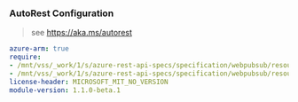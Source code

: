 ### AutoRest Configuration

> see https://aka.ms/autorest

``` yaml
azure-arm: true
require:
- /mnt/vss/_work/1/s/azure-rest-api-specs/specification/webpubsub/resource-manager/readme.md
- /mnt/vss/_work/1/s/azure-rest-api-specs/specification/webpubsub/resource-manager/readme.go.md
license-header: MICROSOFT_MIT_NO_VERSION
module-version: 1.1.0-beta.1

```